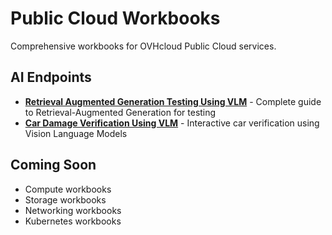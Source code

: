 # Public Cloud Workbooks

Comprehensive workbooks for OVHcloud Public Cloud services.

## AI Endpoints

- [**Retrieval Augmented Generation Testing Using VLM**](ai-endpoints/retrieval-augmented-generation-testing-using-vlm/) - Complete guide to Retrieval-Augmented Generation for testing
- [**Car Damage Verification Using VLM**](ai-endpoints/car-damage-verification-using-vlm/) - Interactive car verification using Vision Language Models

## Coming Soon

- Compute workbooks
- Storage workbooks
- Networking workbooks
- Kubernetes workbooks
